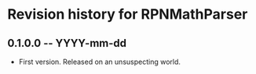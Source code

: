 # Revision history for RPNMathParser

## 0.1.0.0  -- YYYY-mm-dd

* First version. Released on an unsuspecting world.
